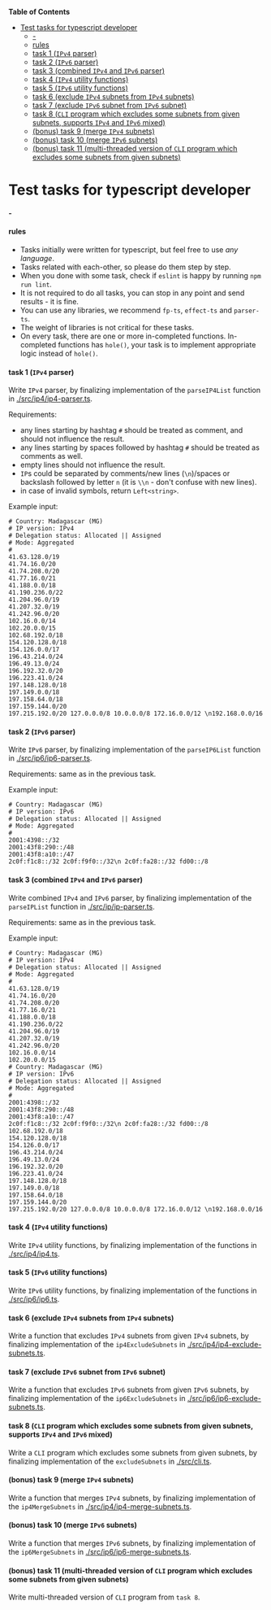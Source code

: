 <!-- markdown-toc start - Don't edit this section. Run M-x markdown-toc-refresh-toc -->

**Table of Contents**

- [Test tasks for typescript developer](#test-tasks-for-typescript-developer)
  - [-](#-)
  - [rules](#rules)
  - [task 1 (`IPv4` parser)](#task-1-ipv4-parser)
  - [task 2 (`IPv6` parser)](#task-2-ipv6-parser)
  - [task 3 (combined `IPv4` and `IPv6` parser)](#task-3-combined-ipv4-and-ipv6-parser)
  - [task 4 (`IPv4` utility functions)](#task-4-ipv4-utility-functions)
  - [task 5 (`IPv6` utility functions)](#task-5-ipv6-utility-functions)
  - [task 6 (exclude `IPv4` subnets from `IPv4` subnets)](#task-6-exclude-ipv4-subnets-from-ipv4-subnets)
  - [task 7 (exclude `IPv6` subnet from `IPv6` subnet)](#task-7-exclude-ipv6-subnet-from-ipv6-subnet)
  - [task 8 (`CLI` program which excludes some subnets from given subnets, supports `IPv4` and `IPv6` mixed)](#task-8-cli-program-which-excludes-some-subnets-from-given-subnets-supports-ipv4-and-ipv6-mixed)
  - [(bonus) task 9 (merge `IPv4` subnets)](#bonus-task-9-merge-ipv4-subnets)
  - [(bonus) task 10 (merge `IPv6` subnets)](#bonus-task-10-merge-ipv6-subnets)
  - [(bonus) task 11 (multi-threaded version of `CLI` program which excludes some subnets from given subnets)](#bonus-task-11-multi-threaded-version-of-cli-program-which-excludes-some-subnets-from-given-subnets)

<!-- markdown-toc end -->

# Test tasks for typescript developer

#### -

#### rules

- Tasks initially were written for typescript, but feel free to use *any language*.
- Tasks related with each-other, so please do them step by step.
- When you done with some task, check if `eslint` is happy by running `npm run lint`.
- It is not required to do all tasks, you can stop in any point and send results - it is fine.
- You can use any libraries, we recommend `fp-ts`, `effect-ts` and `parser-ts`.
- The weight of libraries is not critical for these tasks.
- On every task, there are one or more in-completed functions.
  In-completed functions has `hole()`, your task is to implement appropriate logic instead of `hole()`.

#### task 1 (`IPv4` parser)

Write `IPv4` parser, by finalizing implementation of the `parseIP4List` function in [./src/ip4/ip4-parser.ts](./src/ip4/ip4-parser.ts).

Requirements:

- any lines starting by hashtag `#` should be treated as comment, and should not influence the result.
- any lines starting by spaces followed by hashtag `#` should be treated as comments as well.
- empty lines should not influence the result.
- `IP`s could be separated by comments/new lines (`\n`)/spaces or backslash followed by letter `n` (it is `\\n` - don't confuse with new lines).
- in case of invalid symbols, return `Left<string>`.

Example input:

```
# Country: Madagascar (MG)
# IP version: IPv4
# Delegation status: Allocated || Assigned
# Mode: Aggregated
#
41.63.128.0/19
41.74.16.0/20
41.74.208.0/20
41.77.16.0/21
41.188.0.0/18
41.190.236.0/22
41.204.96.0/19
41.207.32.0/19
41.242.96.0/20
102.16.0.0/14
102.20.0.0/15
102.68.192.0/18
154.120.128.0/18
154.126.0.0/17
196.43.214.0/24
196.49.13.0/24
196.192.32.0/20
196.223.41.0/24
197.148.128.0/18
197.149.0.0/18
197.158.64.0/18
197.159.144.0/20
197.215.192.0/20 127.0.0.0/8 10.0.0.0/8 172.16.0.0/12 \n192.168.0.0/16
```

#### task 2 (`IPv6` parser)

Write `IPv6` parser, by finalizing implementation of the `parseIP6List` function in [./src/ip6/ip6-parser.ts](./src/ip6/ip6-parser.ts).

Requirements: same as in the previous task.

Example input:

```
# Country: Madagascar (MG)
# IP version: IPv6
# Delegation status: Allocated || Assigned
# Mode: Aggregated
#
2001:4398::/32
2001:43f8:290::/48
2001:43f8:a10::/47
2c0f:f1c8::/32 2c0f:f9f0::/32\n 2c0f:fa28::/32 fd00::/8
```

#### task 3 (combined `IPv4` and `IPv6` parser)

Write combined `IPv4` and `IPv6` parser, by finalizing implementation of the `parseIPList` function in [./src/ip/ip-parser.ts](./src/ip/ip-parser.ts).

Requirements: same as in the previous task.

Example input:

```
# Country: Madagascar (MG)
# IP version: IPv4
# Delegation status: Allocated || Assigned
# Mode: Aggregated
#
41.63.128.0/19
41.74.16.0/20
41.74.208.0/20
41.77.16.0/21
41.188.0.0/18
41.190.236.0/22
41.204.96.0/19
41.207.32.0/19
41.242.96.0/20
102.16.0.0/14
102.20.0.0/15
# Country: Madagascar (MG)
# IP version: IPv6
# Delegation status: Allocated || Assigned
# Mode: Aggregated
#
2001:4398::/32
2001:43f8:290::/48
2001:43f8:a10::/47
2c0f:f1c8::/32 2c0f:f9f0::/32\n 2c0f:fa28::/32 fd00::/8
102.68.192.0/18
154.120.128.0/18
154.126.0.0/17
196.43.214.0/24
196.49.13.0/24
196.192.32.0/20
196.223.41.0/24
197.148.128.0/18
197.149.0.0/18
197.158.64.0/18
197.159.144.0/20
197.215.192.0/20 127.0.0.0/8 10.0.0.0/8 172.16.0.0/12 \n192.168.0.0/16
```

#### task 4 (`IPv4` utility functions)

Write `IPv4` utility functions, by finalizing implementation of the functions in [./src/ip4/ip4.ts](./src/ip4/ip4.ts).

#### task 5 (`IPv6` utility functions)

Write `IPv6` utility functions, by finalizing implementation of the functions in [./src/ip6/ip6.ts](./src/ip6/ip6.ts).

#### task 6 (exclude `IPv4` subnets from `IPv4` subnets)

Write a function that excludes `IPv4` subnets from given `IPv4` subnets, by finalizing implementation of the `ip4ExcludeSubnets` in [./src/ip4/ip4-exclude-subnets.ts](./src/ip4/ip4-exclude-subnets.ts).

#### task 7 (exclude `IPv6` subnet from `IPv6` subnet)

Write a function that excludes `IPv6` subnets from given `IPv6` subnets, by finalizing implementation of the `ip6ExcludeSubnets` in [./src/ip6/ip6-exclude-subnets.ts](./src/ip6/ip6-exclude-subnets.ts).

#### task 8 (`CLI` program which excludes some subnets from given subnets, supports `IPv4` and `IPv6` mixed)

Write a `CLI` program which excludes some subnets from given subnets, by finalizing implementation of the `excludeSubnets` in [./src/cli.ts](./src/cli.ts).

#### (bonus) task 9 (merge `IPv4` subnets)

Write a function that merges `IPv4` subnets, by finalizing implementation of the `ip4MergeSubnets` in [./src/ip4/ip4-merge-subnets.ts](./src/ip4/ip4-merge-subnets.ts).

#### (bonus) task 10 (merge `IPv6` subnets)

Write a function that merges `IPv6` subnets, by finalizing implementation of the `ip6MergeSubnets` in [./src/ip6/ip6-merge-subnets.ts](./src/ip6/ip6-merge-subnets.ts).

#### (bonus) task 11 (multi-threaded version of `CLI` program which excludes some subnets from given subnets)

Write multi-threaded version of `CLI` program from `task 8`.
